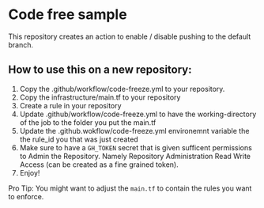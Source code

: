 # Code free sample

This repository creates an action to enable / disable pushing to the default branch.

## How to use this on a new repository:

1. Copy the .github/workflow/code-freeze.yml to your repository.
1. Copy the infrastructure/main.tf to your repository
1. Create a rule in your repository
1. Update .github/workflow/code-freeze.yml to have the working-directory of the job to the folder you put the main.tf
1. Update the .github.wokflow/code-freeze.yml environemnt variable the the rule_id you that was just created
1. Make sure to have a `GH_TOKEN` secret that is given sufficent permissions to Admin the Repository. Namely Repository Administration Read Write Access (can be created as a fine grained token).
1. Enjoy!

Pro Tip: You might want to adjust the `main.tf` to contain the rules you want to enforce.
